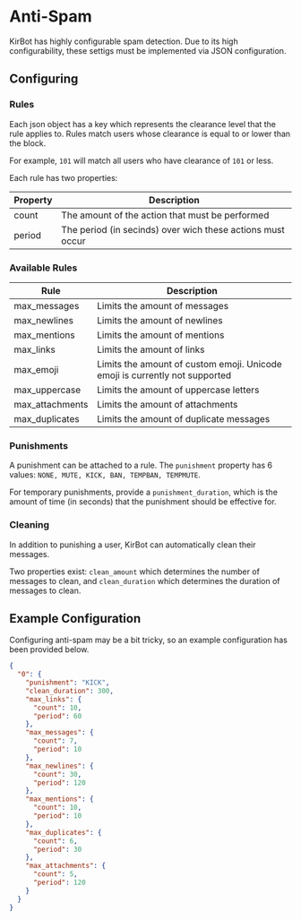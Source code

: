 # Anti-Spam

KirBot has highly configurable spam detection. Due to its high configurability, these settigs must be implemented via JSON configuration.

## Configuring


### Rules
Each json object has a key which represents the clearance level that the rule applies to. Rules match users whose clearance is equal to or lower than the block.

For example, `101` will match all users who have clearance of `101` or less.

Each rule has two properties:

| Property | Description |
| -------- | ----------- |
| count | The amount of the action that must be performed |
| period | The period (in secinds) over wich these actions must occur |

### Available Rules

| Rule | Description |
| ---- | ----------- |
| max_messages | Limits the amount of messages |
| max_newlines | Limits the amount of newlines |
| max_mentions | Limits the amount of mentions |
| max_links | Limits the amount of links |
| max_emoji | Limits the amount of custom emoji. Unicode emoji is currently not supported |
| max_uppercase | Limits the amount of uppercase letters |
| max_attachments | Limits the amount of attachments |
| max_duplicates | Limits the amount of duplicate messages |

### Punishments
A punishment can be attached to a rule. The `punishment` property has 6 values: `NONE, MUTE, KICK, BAN, TEMPBAN, TEMPMUTE`.

For temporary punishments, provide a `punishment_duration`, which is the amount of time (in seconds) that the punishment should be effective for.

### Cleaning
In addition to punishing a user, KirBot can automatically clean their messages.

Two properties exist: `clean_amount` which determines the number of messages to clean, and `clean_duration` which determines the duration of messages to clean.

## Example Configuration

Configuring anti-spam may be a bit tricky, so an example configuration has been provided below.
```json
{
  "0": {
    "punishment": "KICK",
    "clean_duration": 300,
    "max_links": {
      "count": 10,
      "period": 60
    },
    "max_messages": {
      "count": 7,
      "period": 10
    },
    "max_newlines": {
      "count": 30,
      "period": 120
    },
    "max_mentions": {
      "count": 10,
      "period": 10
    },
    "max_duplicates": {
      "count": 6,
      "period": 30
    },
    "max_attachments": {
      "count": 5,
      "period": 120
    }
  }
}
```